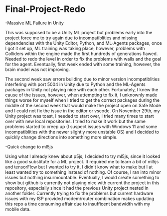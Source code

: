 # Final-Project-Redo
 -Massive ML Failure in Unity
<p>This was supposed to be a Unity ML project but problems early into the project force me to try again due to incompatiblities and missing dependencies with the Unity Editor, Python, and ML-Agents packages, once I got it set up, ML training was taking place, however, problems with Colliders within the engine made the first hundreds of generations flawed. Needed to redo the level in order to fix the problems with walls and the goal for the agent. Eventually, first week ended with some training, however, the brain model was not improving.</p> 

<p>The second week saw errors building due to minor version incompatiblities interfering with port 5004 in Unity due to Python and the ML-Agents packages in Unity not playing nice with each other. Fortunately, I knew the cause of the issues, however, when attempting to fix it, I unknownly made things worse for myself when I tried to get the correct packages during the middle of the second week that would make the project open on Safe Mode and I could not fix the issue in the editor or vscode. On November 29th, my Unity project was toast, I needed to start over, I tried many times to start over with new local repositories. I tried to make it work but the same problems started to creep up (I suspect issues with Windows 11 and some incompatiblities with the newer slightly more unstable OS) and I decided to quickly change directions into something more simple.</p>

 -Quick change to ml5js
<p>Using what I already knew about p5js, I decided to try ml5js, since it looked like a good substitute for a ML project. It required me to learn a bit of ml5js and tensorFlow but I wanted to try it, I didn't know what to make but I at least wanted try to something instead of nothing. Of course, I ran into minor issues but nothing insurmountable. Eventually, I would create something to show but github is currently not playing nice with current the project in this repository, especially since it had the previous Unity project nested in another folder. Currently trying to fix the problems but current hardware issues with my ISP provided modem/router combination makes updating this repo a time consuming affair due to insufficent bandwidth with my mobile data.</p>
